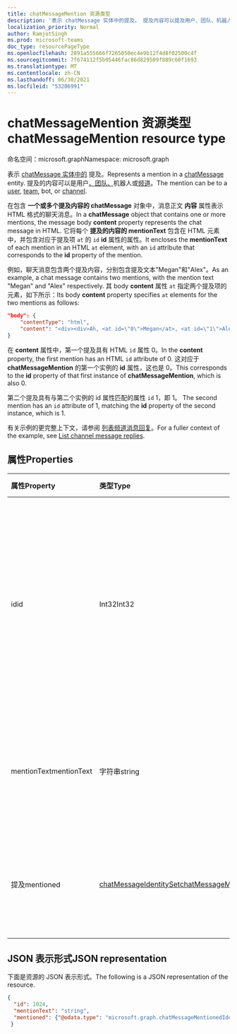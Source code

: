 ```yaml
---
title: chatMessageMention 资源类型
description: '表示 chatMessage 实体中的提及。 提及内容可以提及用户、团队、机器人或频道。 '
localization_priority: Normal
author: RamjotSingh
ms.prod: microsoft-teams
doc_type: resourcePageType
ms.openlocfilehash: 2891a555666f7265050ec4e9b12f4d8f02500c4f
ms.sourcegitcommit: 7f674112f5b95446fac86d829509f889c60f1693
ms.translationtype: MT
ms.contentlocale: zh-CN
ms.lasthandoff: 06/30/2021
ms.locfileid: "53206991"
---
```

# <a name="chatmessagemention-resource-type"></a><span data-ttu-id="33d90-104">chatMessageMention 资源类型</span><span class="sxs-lookup"><span data-stu-id="33d90-104">chatMessageMention resource type</span></span>

<span data-ttu-id="33d90-105">命名空间：microsoft.graph</span><span class="sxs-lookup"><span data-stu-id="33d90-105">Namespace: microsoft.graph</span></span>

<span data-ttu-id="33d90-106">表示 [chatMessage 实体中的](chatmessage.md) 提及。</span><span class="sxs-lookup"><span data-stu-id="33d90-106">Represents a mention in a [chatMessage](chatmessage.md) entity.</span></span> <span data-ttu-id="33d90-107">提及的内容可以是用户[、](user.md)[团队、](team.md)机器人或[频道](channel.md)。</span><span class="sxs-lookup"><span data-stu-id="33d90-107">The mention can be to a [user](user.md), [team](team.md), bot, or [channel](channel.md).</span></span> 

<span data-ttu-id="33d90-108">在包含 **一个或多个提及内容的 chatMessage** 对象中，消息正文 **内容** 属性表示 HTML 格式的聊天消息。</span><span class="sxs-lookup"><span data-stu-id="33d90-108">In a **chatMessage** object that contains one or more mentions, the message body **content** property represents the chat message in HTML.</span></span> <span data-ttu-id="33d90-109">它将每个 **提及的内容的 mentionText** 包含在 HTML 元素中，并包含对应于提及项 `at` 的 `id` **id** 属性的属性。</span><span class="sxs-lookup"><span data-stu-id="33d90-109">It encloses the **mentionText** of each mention in an HTML `at` element, with an `id` attribute that corresponds to the **id** property of the mention.</span></span>

<span data-ttu-id="33d90-110">例如，聊天消息包含两个提及内容，分别包含提及文本"Megan"和"Alex"。</span><span class="sxs-lookup"><span data-stu-id="33d90-110">As an example, a chat message contains two mentions, with the mention text "Megan" and "Alex" respectively.</span></span> <span data-ttu-id="33d90-111">其 body **content** 属性 `at` 指定两个提及项的元素，如下所示：</span><span class="sxs-lookup"><span data-stu-id="33d90-111">Its body **content** property specifies `at` elements for the two mentions as follows:</span></span>

``` json
"body": {
    "contentType": "html",
    "content": "<div><div>Ah, <at id=\"0\">Megan</at>, <at id=\"1\">Alex</at>, I saw them in a separate folder. Thanks!</div>\n</div>"
}
```

<span data-ttu-id="33d90-112">在 **content** 属性中，第一个提及具有 HTML `id` 属性 0。</span><span class="sxs-lookup"><span data-stu-id="33d90-112">In the **content** property, the first mention has an HTML `id` attribute of 0.</span></span> <span data-ttu-id="33d90-113">这对应于 **chatMessageMention** 的第一个实例的 **id** 属性，这也是 0。</span><span class="sxs-lookup"><span data-stu-id="33d90-113">This corresponds to the **id** property of that first instance of **chatMessageMention**, which is also 0.</span></span>

<span data-ttu-id="33d90-114">第二个提及具有与第二个实例的 id 属性匹配的属性 `id` 1，即 1。 </span><span class="sxs-lookup"><span data-stu-id="33d90-114">The second mention has an `id` attribute of 1, matching the **id** property of the second instance, which is 1.</span></span>

<span data-ttu-id="33d90-115">有关示例的更完整上下文，请参阅 [列表频道消息回复](../api/chatmessage-list-replies.md#example)。</span><span class="sxs-lookup"><span data-stu-id="33d90-115">For a fuller context of the example, see [List channel message replies](../api/chatmessage-list-replies.md#example).</span></span>

## <a name="properties"></a><span data-ttu-id="33d90-116">属性</span><span class="sxs-lookup"><span data-stu-id="33d90-116">Properties</span></span>
| <span data-ttu-id="33d90-117">属性</span><span class="sxs-lookup"><span data-stu-id="33d90-117">Property</span></span>     | <span data-ttu-id="33d90-118">类型</span><span class="sxs-lookup"><span data-stu-id="33d90-118">Type</span></span>   |<span data-ttu-id="33d90-119">说明</span><span class="sxs-lookup"><span data-stu-id="33d90-119">Description</span></span>|
|:---------------|:--------|:----------|
|<span data-ttu-id="33d90-120">id</span><span class="sxs-lookup"><span data-stu-id="33d90-120">id</span></span>|<span data-ttu-id="33d90-121">Int32</span><span class="sxs-lookup"><span data-stu-id="33d90-121">Int32</span></span>|<span data-ttu-id="33d90-122">指定的 **chatMessage** 中提及的实体的索引。</span><span class="sxs-lookup"><span data-stu-id="33d90-122">Index of an entity being mentioned in the specified **chatMessage**.</span></span> <span data-ttu-id="33d90-123">匹配邮件正文中相应标记中的 `<at id="{index}">` {index} 值。</span><span class="sxs-lookup"><span data-stu-id="33d90-123">Matches the {index} value in the corresponding `<at id="{index}">` tag in the message body.</span></span>|
|<span data-ttu-id="33d90-124">mentionText</span><span class="sxs-lookup"><span data-stu-id="33d90-124">mentionText</span></span>|<span data-ttu-id="33d90-125">字符串</span><span class="sxs-lookup"><span data-stu-id="33d90-125">string</span></span>|<span data-ttu-id="33d90-126">用于表示提及的字符串。</span><span class="sxs-lookup"><span data-stu-id="33d90-126">String used to represent the mention.</span></span> <span data-ttu-id="33d90-127">例如，用户的显示名称，一个团队名称。</span><span class="sxs-lookup"><span data-stu-id="33d90-127">For example, a user's display name, a team name.</span></span>|
|<span data-ttu-id="33d90-128">提及</span><span class="sxs-lookup"><span data-stu-id="33d90-128">mentioned</span></span>|[<span data-ttu-id="33d90-129">chatMessageIdentitySet</span><span class="sxs-lookup"><span data-stu-id="33d90-129">chatMessageMentionedIdentitySet</span></span>](chatmessagementionedidentityset.md)|<span data-ttu-id="33d90-130">包含 (用户、应用程序、团队或频道) 实体@mentioned。</span><span class="sxs-lookup"><span data-stu-id="33d90-130">The entity (user, application, team, or channel) that was @mentioned.</span></span>|


## <a name="json-representation"></a><span data-ttu-id="33d90-131">JSON 表示形式</span><span class="sxs-lookup"><span data-stu-id="33d90-131">JSON representation</span></span>

<span data-ttu-id="33d90-132">下面是资源的 JSON 表示形式。</span><span class="sxs-lookup"><span data-stu-id="33d90-132">The following is a JSON representation of the resource.</span></span>

<!-- {
  "blockType": "resource",
  "@odata.type": "microsoft.graph.chatMessageMention"
}-->

```json
{
  "id": 1024,
  "mentionText": "string",
  "mentioned": {"@odata.type": "microsoft.graph.chatMessageMentionedIdentitySet"}
 }
```

<!-- uuid: 8fcb5dbc-d5aa-4681-8e31-b001d5168d79
2015-10-25 14:57:30 UTC -->
<!--
{
  "type": "#page.annotation",
  "description": "chat mention resource",
  "keywords": "",
  "section": "documentation",
  "tocPath": "",
  "suppressions": []
}
-->


